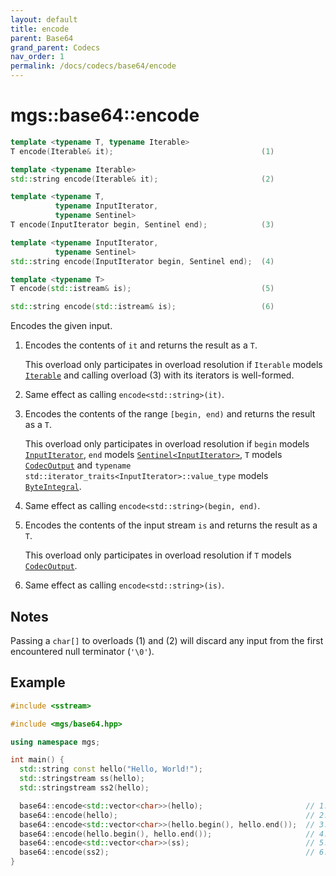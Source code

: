 ```yaml
---
layout: default
title: encode
parent: Base64
grand_parent: Codecs
nav_order: 1
permalink: /docs/codecs/base64/encode
---
```


# mgs::base64::encode

```cpp
template <typename T, typename Iterable>
T encode(Iterable& it);                                 (1)

template <typename Iterable>
std::string encode(Iterable& it);                       (2)

template <typename T,
          typename InputIterator,
          typename Sentinel>
T encode(InputIterator begin, Sentinel end);            (3)

template <typename InputIterator,
          typename Sentinel>
std::string encode(InputIterator begin, Sentinel end);  (4)

template <typename T>
T encode(std::istream& is);                             (5)

std::string encode(std::istream& is);                   (6)
```

Encodes the given input.

1. Encodes the contents of `it` and returns the result as a `T`.

    This overload only participates in overload resolution if `Iterable` models [`Iterable`]() and calling overload (3) with its iterators is well-formed.
2. Same effect as calling `encode<std::string>(it)`.

3. Encodes the contents of the range `[begin, end)` and returns the result as a `T`.

    This overload only participates in overload resolution if `begin` models [`InputIterator`](), `end` models [`Sentinel<InputIterator>`](), `T` models [`CodecOutput`]() and `typename std::iterator_traits<InputIterator>::value_type` models [`ByteIntegral`]().
4. Same effect as calling `encode<std::string>(begin, end)`.
5. Encodes the contents of the input stream `is` and returns the result as a `T`.

    This overload only participates in overload resolution if `T` models [`CodecOutput`]().
6. Same effect as calling `encode<std::string>(is)`.

## Notes

Passing a `char[]` to overloads (1) and (2) will discard any input from the first encountered null terminator (`'\0'`).

## Example

```cpp
#include <sstream>

#include <mgs/base64.hpp>

using namespace mgs;

int main() {
  std::string const hello("Hello, World!");
  std::stringstream ss(hello);
  std::stringstream ss2(hello);

  base64::encode<std::vector<char>>(hello);                       // 1.
  base64::encode(hello);                                          // 2.
  base64::encode<std::vector<char>>(hello.begin(), hello.end());  // 3.
  base64::encode(hello.begin(), hello.end());                     // 4.
  base64::encode<std::vector<char>>(ss);                          // 5.
  base64::encode(ss2);                                            // 6.
}
```

